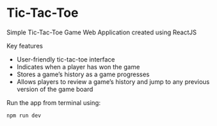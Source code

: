 # Tic-Tac-Toe
Simple Tic-Tac-Toe Game Web Application created using ReactJS

Key features
- User-friendly tic-tac-toe interface
- Indicates when a player has won the game
- Stores a game’s history as a game progresses
- Allows players to review a game’s history and jump to any previous version of the game board

Run the app from terminal using:
```console
npm run dev
```
